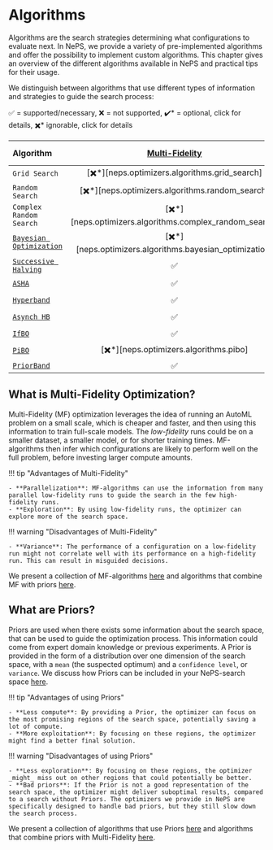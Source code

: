 # Algorithms

Algorithms are the search strategies determining what configurations to evaluate next. In NePS, we provide a variety of pre-implemented algorithms and offer the possibility to implement custom algorithms. This chapter gives an overview of the different algorithms available in NePS and practical tips for their usage.

We distinguish between algorithms that use different types of information and strategies to guide the search process:

✅ = supported/necessary, ❌ = not supported, ✔️* = optional, click for details, ✖️\* ignorable, click for details

| Algorithm         | [Multi-Fidelity](../search_algorithms/multifidelity.md) | [Priors](../search_algorithms/prior.md) | Model-based | [NePS-ready](../neps_spaces.md#3-constructing-architecture-spaces) |
| :- | :------------: | :----: | :---------: | :-----------------: |
| `Grid Search`|[️️✖️*][neps.optimizers.algorithms.grid_search]|❌|❌|❌|
| `Random Search`|[️️✖️*][neps.optimizers.algorithms.random_search]|[✔️*][neps.optimizers.algorithms.random_search]|❌|✅|
| `Complex Random Search`|[️️✖️*][neps.optimizers.algorithms.complex_random_search]|[✔️*][neps.optimizers.algorithms.complex_random_search]|❌|✅|
| [`Bayesian Optimization`](../search_algorithms/bayesian_optimization.md)|[️️✖️*][neps.optimizers.algorithms.bayesian_optimization]|❌|✅|❌|
| [`Successive Halving`](../search_algorithms/multifidelity.md#1-successive-halfing)|✅|[✔️*][neps.optimizers.algorithms.successive_halving]|❌|❌|
| [`ASHA`](../search_algorithms/multifidelity.md#asynchronous-successive-halving)|✅|[✔️*][neps.optimizers.algorithms.asha]|❌|❌|
| [`Hyperband`](../search_algorithms/multifidelity.md#2-hyperband)|✅|[✔️*][neps.optimizers.algorithms.hyperband]|❌|❌|
| [`Asynch HB`](../search_algorithms/multifidelity.md)|✅|[✔️*][neps.optimizers.algorithms.async_hb]|❌|❌|
| [`IfBO`](../search_algorithms/multifidelity.md#3-in-context-freeze-thaw-bayesian-optimization)|✅|[✔️*][neps.optimizers.algorithms.ifbo]|✅|❌|
| [`PiBO`](../search_algorithms/prior.md#1-pibo)|[️️✖️*][neps.optimizers.algorithms.pibo]|✅|✅|❌|
| [`PriorBand`](../search_algorithms/multifidelity_prior.md#1-priorband)|✅|✅|✅|✅|

## What is Multi-Fidelity Optimization?

Multi-Fidelity (MF) optimization leverages the idea of running an AutoML problem on a small scale, which is cheaper and faster, and then using this information to train full-scale models. The _low-fidelity_ runs could be on a smaller dataset, a smaller model, or for shorter training times. MF-algorithms then infer which configurations are likely to perform well on the full problem, before investing larger compute amounts.

!!! tip "Advantages of Multi-Fidelity"

    - **Parallelization**: MF-algorithms can use the information from many parallel low-fidelity runs to guide the search in the few high-fidelity runs.
    - **Exploration**: By using low-fidelity runs, the optimizer can explore more of the search space.

!!! warning "Disadvantages of Multi-Fidelity"

    - **Variance**: The performance of a configuration on a low-fidelity run might not correlate well with its performance on a high-fidelity run. This can result in misguided decisions.

We present a collection of MF-algorithms [here](./multifidelity.md) and algorithms that combine MF with priors [here](./multifidelity_prior.md).

## What are Priors?

Priors are used when there exists some information about the search space, that can be used to guide the optimization process. This information could come from expert domain knowledge or previous experiments. A Prior is provided in the form of a distribution over one dimension of the search space, with a `mean` (the suspected optimum) and a `confidence level`, or `variance`. We discuss how Priors can be included in your NePS-search space [here](../../reference/neps_spaces.md#1-constructing-hyperparameter-spaces).

!!! tip "Advantages of using Priors"

    - **Less compute**: By providing a Prior, the optimizer can focus on the most promising regions of the search space, potentially saving a lot of compute.
    - **More exploitation**: By focusing on these regions, the optimizer might find a better final solution.

!!! warning "Disadvantages of using Priors"

    - **Less exploration**: By focusing on these regions, the optimizer _might_ miss out on other regions that could potentially be better.
    - **Bad priors**: If the Prior is not a good representation of the search space, the optimizer might deliver suboptimal results, compared to a search without Priors. The optimizers we provide in NePS are specifically designed to handle bad priors, but they still slow down the search process.

We present a collection of algorithms that use Priors [here](./prior.md) and algorithms that combine priors with Multi-Fidelity [here](./multifidelity_prior.md).
